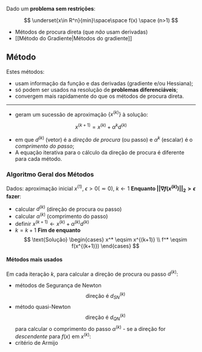 Dado um **problema sem restrições**:

$$
\underset{x\in R^n}{min}\space\space f(x) \space (n>1)
$$

- Métodos de procura direta (que _não_ usam derivadas)
- [[Método do Gradiente|Métodos do gradiente]]

## Método
Estes métodos:
- usam informação da função e das derivadas (gradiente e/ou Hessiana);
- só podem ser usados na resolução de **problemas diferenciáveis**;
- convergem mais rapidamente do que os métodos de procura direta.
---
- geram um sucessão de aproximação $\lbrace x^{(k)}\rbrace$ à solução:

$$
x^{(k+1)}=x^{(k)}+\alpha^kd^{(k)}
$$

- em que $d^{(k)}$ (vetor) é a _direção de procura_ (ou passo) e $\alpha^k$ (escalar) é o _comprimento do passo_;
- A equação iterativa para o cálculo da direção de procura é diferente para cada método.

### Algoritmo Geral dos Métodos
Dados: aproximação inicial $x^{(1)}$, $\epsilon > 0 (\eqsim 0)$, $k\leftarrow 1$
**Enquanto $||\nabla f(x^{(k)})||_2 > \epsilon$ fazer**:
- calcular $d^{(k)}$ (direção de procura ou passo)
- calcular $\alpha^{(k)}$ (comprimento do passo)
- definir $x^{(k+1)} \leftarrow x^{(k)}+\alpha^{(k)}d^{(k)}$
- $k=k+1$
**Fim de enquanto**
$$
\text{Solução}
\begin{cases}
x^* \eqsim x^{(k+1)} \\
f^* \eqsim f(x^{(k+1)})
\end{cases}
$$
#### Métodos mais usados
Em cada iteração $k$, para calcular a direção de procura ou passo $d^{(k)}$:
- métodos de Segurança de Newton
$$
\text{direção é } d_{SN}^{(k)}
$$
- método quasi-Newton
$$
\text{direção é } d_{QN}^{(k)}
$$
para calcular o comprimento do passo $\alpha^{(k)}$ - se a direção for _descendente_ para $f(x)$ em $x^{(k)}$:
- critério de Armijo
